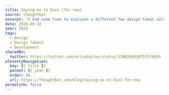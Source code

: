 ```yaml
---
title: Saying no to Diez (for now)
source: thoughtbot
excerpt: "I had some time to evaluate a different few design token solutions, and decided to give Diez a shot. Here are my impressions"
date: 2020-09-18
year: 2020
tags:
  - Design
  - Design Tokens
  - Development
sharedOn:
  twitter: https://twitter.com/ericwbailey/status/1306958930757574659
eleventyNavigation:
  key: {{ title }}
  parent: {{ year }}
  order: 16
  url: https://thoughtbot.com/blog/saying-no-to-diez-for-now
permalink: false
---
```

